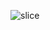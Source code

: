 ![slice](https://capsule-render.vercel.app/api?type=slice&color=FFFFFF&height=200&text=João%20Prates&fontAlign=70&rotate=13&fontAlignY=25&desc=desc%20function%20is%20also%20rotated.&descAlign=70.&descAlignY=44)
